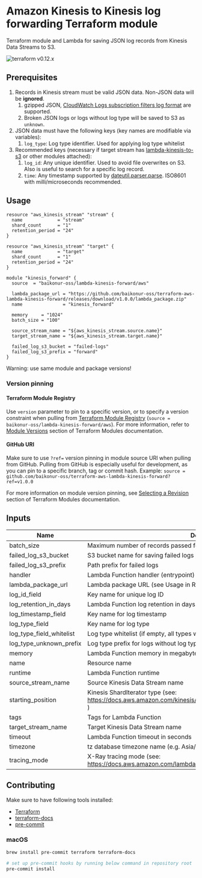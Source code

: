 # Amazon Kinesis to Kinesis log forwarding Terraform module

Terraform module and Lambda for saving JSON log records from Kinesis Data Streams to S3.

![terraform v0.12.x](https://img.shields.io/badge/terraform-v0.12.x-brightgreen.svg)

## Prerequisites
1. Records in Kinesis stream must be valid JSON data. Non-JSON data will be **ignored**.
    1. gzipped JSON, [CloudWatch Logs subscription filters log format](https://docs.aws.amazon.com/ja_jp/AmazonCloudWatch/latest/logs/SubscriptionFilters.html) are supported.
    2. Broken JSON logs or logs without log type will be saved to S3 as `unknown`.
2. JSON data must have the following keys (key names are modifiable via variables):
    1. `log_type`: Log type identifier. Used for applying log type whitelist 
3. Recommended keys (necessary if target stream has [lambda-kinesis-to-s3](https://github.com/baikonur-oss/terraform-aws-lambda-kinesis-to-s3) or other modules attached):
    1. `log_id`: Any unique identifier. Used to avoid file overwrites on S3. Also is useful to search for a specific log record.
    2. `time`: Any timestamp supported by [dateutil.parser.parse](https://dateutil.readthedocs.io/en/stable/parser.html#dateutil.parser.parse). ISO8601 with milli/microseconds recommended.

## Usage
```HCL
resource "aws_kinesis_stream" "stream" {
  name             = "stream"
  shard_count      = "1"
  retention_period = "24"
}

resource "aws_kinesis_stream" "target" {
  name             = "target"
  shard_count      = "1"
  retention_period = "24"
}

module "kinesis_forward" {
  source  = "baikonur-oss/lambda-kinesis-forward/aws"

  lambda_package_url = "https://github.com/baikonur-oss/terraform-aws-lambda-kinesis-forward/releases/download/v1.0.0/lambda_package.zip"
  name               = "kinesis_forward"

  memory     = "1024"
  batch_size = "100"

  source_stream_name = "${aws_kinesis_stream.source.name}"
  target_stream_name = "${aws_kinesis_stream.target.name}"

  failed_log_s3_bucket = "failed-logs"
  failed_log_s3_prefix = "forward"
}
```

Warning: use same module and package versions!

### Version pinning
#### Terraform Module Registry
Use `version` parameter to pin to a specific version, or to specify a version constraint when pulling from [Terraform Module Registry](https://registry.terraform.io) (`source = baikonur-oss/lambda-kinesis-forward/aws`).
For more information, refer to [Module Versions](https://www.terraform.io/docs/configuration/modules.html#module-versions) section of Terraform Modules documentation.

#### GitHub URI
Make sure to use `?ref=` version pinning in module source URI when pulling from GitHub.
Pulling from GitHub is especially useful for development, as you can pin to a specific branch, tag or commit hash.
Example: `source = github.com/baikonur-oss/terraform-aws-lambda-kinesis-forward?ref=v1.0.0`

For more information on module version pinning, see [Selecting a Revision](https://www.terraform.io/docs/modules/sources.html#selecting-a-revision) section of Terraform Modules documentation.


<!-- Documentation below is generated by pre-commit, do not overwrite manually -->
<!-- BEGINNING OF PRE-COMMIT-TERRAFORM DOCS HOOK -->
## Inputs

| Name | Description | Type | Default | Required |
|------|-------------|:----:|:-----:|:-----:|
| batch_size | Maximum number of records passed for a single Lambda invocation | string | - | yes |
| failed_log_s3_bucket | S3 bucket name for saving failed logs (ES API errors etc.) | string | - | yes |
| failed_log_s3_prefix | Path prefix for failed logs | string | - | yes |
| handler | Lambda Function handler (entrypoint) | string | `main.handler` | no |
| lambda_package_url | Lambda package URL (see Usage in README) | string | - | yes |
| log_id_field | Key name for unique log ID | string | `log_id` | no |
| log_retention_in_days | Lambda Function log retention in days | string | `30` | no |
| log_timestamp_field | Key name for log timestamp | string | `time` | no |
| log_type_field | Key name for log type | string | `log_type` | no |
| log_type_field_whitelist | Log type whitelist (if empty, all types will be processed) | list(string) | `[]` | no |
| log_type_unknown_prefix | Log type prefix for logs without log type field | string | `unknown` | no |
| memory | Lambda Function memory in megabytes | string | `256` | no |
| name | Resource name | string | - | yes |
| runtime | Lambda Function runtime | string | `python3.7` | no |
| source_stream_name | Source Kinesis Data Stream name | string | - | yes |
| starting_position | Kinesis ShardIterator type (see: https://docs.aws.amazon.com/kinesis/latest/APIReference/API_GetShardIterator.html ) | string | `TRIM_HORIZON` | no |
| tags | Tags for Lambda Function | map(string) | `{}` | no |
| target_stream_name | Target Kinesis Data Stream name | string | - | yes |
| timeout | Lambda Function timeout in seconds | string | `60` | no |
| timezone | tz database timezone name (e.g. Asia/Tokyo) | string | `UTC` | no |
| tracing_mode | X-Ray tracing mode (see: https://docs.aws.amazon.com/lambda/latest/dg/API_TracingConfig.html ) | string | `PassThrough` | no |

<!-- END OF PRE-COMMIT-TERRAFORM DOCS HOOK -->

## Contributing

Make sure to have following tools installed:
- [Terraform](https://www.terraform.io/)
- [terraform-docs](https://github.com/segmentio/terraform-docs)
- [pre-commit](https://pre-commit.com/)

### macOS
```bash
brew install pre-commit terraform terraform-docs

# set up pre-commit hooks by running below command in repository root
pre-commit install
```
